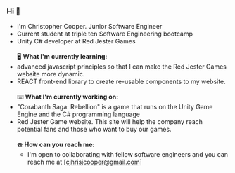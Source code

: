 ### Hi 👋
- I'm Christopher Cooper. Junior Software Engineer
- Current student at triple ten Software Engineering bootcamp
- Unity C# developer at Red Jester Games<br><br>
:desktop_computer: __What I'm currently learning:__<br>
- advanced javascript principles so that I can make the Red Jester Games website more dynamic.<br>
- REACT front-end library to create re-usable components to my website.<br><br>
	:keyboard: __What I'm currently working on:__<br>
- "Corabanth Saga: Rebellion" is a game that runs on the Unity Game Engine and the C# programming language
- Red Jester Game website. This site will help the company reach potential fans and those who want to buy our games.<br><br>
  :phone: __How can you reach me:__<br>
  - I'm open to collaborating with fellow software engineers and you can reach me at [cjhrisjcooper@gmail.com]

<!--
**cjchrisjcooper/cjchrisjcooper** is a ✨ _special_ ✨ repository because its `README.md` (this file) appears on your GitHub profile.

Here are some ideas to get you started:

- 🔭 I’m currently working on ...
- 🌱 I’m currently learning ...
- 👯 I’m looking to collaborate on ...
- 🤔 I’m looking for help with ...
- 💬 Ask me about ...
- 📫 How to reach me: ...
- 😄 Pronouns: ...
- ⚡ Fun fact: ...
-->
